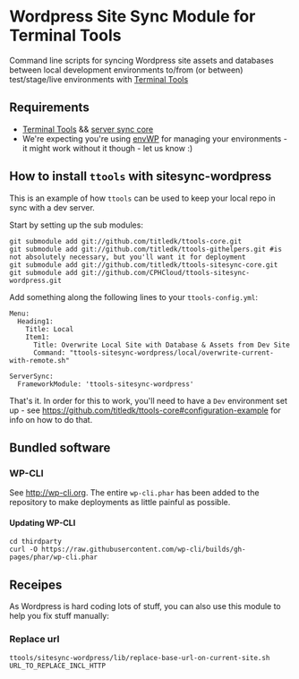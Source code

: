 # Wordpress Site Sync Module for Terminal Tools

Command line scripts for syncing Wordpress site assets and databases between 
local development environments to/from (or between) test/stage/live 
environments with [Terminal Tools](https://github.com/titledk/ttools-core)


## Requirements

* [Terminal Tools](https://github.com/titledk/ttools-core) && [server sync core](https://github.com/titledk/ttools-serversync)
* We're expecting you're using [envWP](https://github.com/CPHCloud/envWP) for managing your 
environments - it might work without it though - let us know :)


## How to install `ttools` with sitesync-wordpress

This is an example of how `ttools` can be used to keep your local repo in sync with a dev server.

Start by setting up the sub modules:


	git submodule add git://github.com/titledk/ttools-core.git
	git submodule add git://github.com/titledk/ttools-githelpers.git #is not absolutely necessary, but you'll want it for deployment
	git submodule add git://github.com/titledk/ttools-sitesync-core.git
	git submodule add git://github.com/CPHCloud/ttools-sitesync-wordpress.git
	
Add something along the following lines to your `ttools-config.yml`:

    Menu:
      Heading1:
        Title: Local
        Item1:
          Title: Overwrite Local Site with Database & Assets from Dev Site
          Command: "ttools-sitesync-wordpress/local/overwrite-current-with-remote.sh"
    
    ServerSync:
      FrameworkModule: 'ttools-sitesync-wordpress'


That's it. In order for this to work, you'll need to have a `Dev` environment set up - see 
<https://github.com/titledk/ttools-core#configuration-example> for info on how to do that.




## Bundled software

### WP-CLI

See <http://wp-cli.org>. The entire `wp-cli.phar` has been added to
the repository to make deployments as little painful as possible.

#### Updating WP-CLI

	cd thirdparty
	curl -O https://raw.githubusercontent.com/wp-cli/builds/gh-pages/phar/wp-cli.phar


## Receipes

As Wordpress is hard coding lots of stuff, you can also use this module to help you fix stuff manually:

### Replace url

```
ttools/sitesync-wordpress/lib/replace-base-url-on-current-site.sh URL_TO_REPLACE_INCL_HTTP
```






